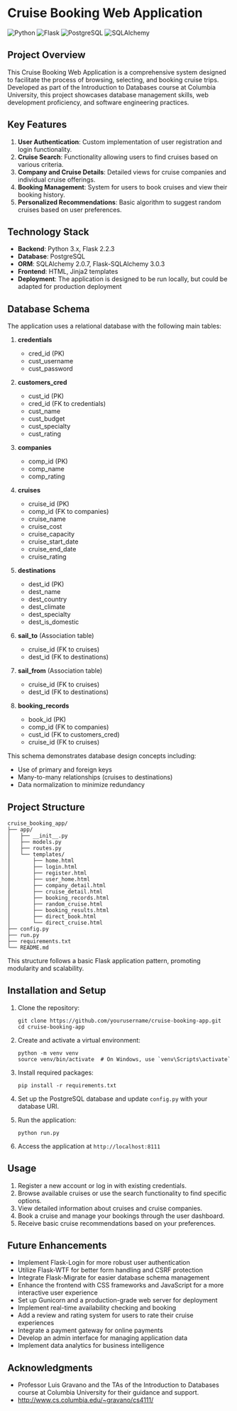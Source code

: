 # Cruise Booking Web Application

![Python](https://img.shields.io/badge/python-3.x-blue.svg)
![Flask](https://img.shields.io/badge/flask-2.2.3-green.svg)
![PostgreSQL](https://img.shields.io/badge/postgresql-latest-blue.svg)
![SQLAlchemy](https://img.shields.io/badge/sqlalchemy-2.0.7-red.svg)

## Project Overview

This Cruise Booking Web Application is a comprehensive system designed to facilitate the process of browsing, selecting, and booking cruise trips. Developed as part of the Introduction to Databases course at Columbia University, this project showcases database management skills, web development proficiency, and software engineering practices.

## Key Features

1. **User Authentication**: Custom implementation of user registration and login functionality.
2. **Cruise Search**: Functionality allowing users to find cruises based on various criteria.
3. **Company and Cruise Details**: Detailed views for cruise companies and individual cruise offerings.
4. **Booking Management**: System for users to book cruises and view their booking history.
5. **Personalized Recommendations**: Basic algorithm to suggest random cruises based on user preferences.

## Technology Stack

- **Backend**: Python 3.x, Flask 2.2.3
- **Database**: PostgreSQL
- **ORM**: SQLAlchemy 2.0.7, Flask-SQLAlchemy 3.0.3
- **Frontend**: HTML, Jinja2 templates
- **Deployment**: The application is designed to be run locally, but could be adapted for production deployment

## Database Schema

The application uses a relational database with the following main tables:

1. **credentials**
   - cred_id (PK)
   - cust_username
   - cust_password

2. **customers_cred**
   - cust_id (PK)
   - cred_id (FK to credentials)
   - cust_name
   - cust_budget
   - cust_specialty
   - cust_rating

3. **companies**
   - comp_id (PK)
   - comp_name
   - comp_rating

4. **cruises**
   - cruise_id (PK)
   - comp_id (FK to companies)
   - cruise_name
   - cruise_cost
   - cruise_capacity
   - cruise_start_date
   - cruise_end_date
   - cruise_rating

5. **destinations**
   - dest_id (PK)
   - dest_name
   - dest_country
   - dest_climate
   - dest_specialty
   - dest_is_domestic

6. **sail_to** (Association table)
   - cruise_id (FK to cruises)
   - dest_id (FK to destinations)

7. **sail_from** (Association table)
   - cruise_id (FK to cruises)
   - dest_id (FK to destinations)

8. **booking_records**
   - book_id (PK)
   - comp_id (FK to companies)
   - cust_id (FK to customers_cred)
   - cruise_id (FK to cruises)

This schema demonstrates database design concepts including:
- Use of primary and foreign keys
- Many-to-many relationships (cruises to destinations)
- Data normalization to minimize redundancy

## Project Structure

```
cruise_booking_app/
├── app/
│   ├── __init__.py
│   ├── models.py
│   ├── routes.py
│   └── templates/
│       ├── home.html
│       ├── login.html
│       ├── register.html
│       ├── user_home.html
│       ├── company_detail.html
│       ├── cruise_detail.html
│       ├── booking_records.html
│       ├── random_cruise.html
│       ├── booking_results.html
│       ├── direct_book.html
│       └── direct_cruise.html
├── config.py
├── run.py
├── requirements.txt
└── README.md
```

This structure follows a basic Flask application pattern, promoting modularity and scalability.

## Installation and Setup

1. Clone the repository:
   ```
   git clone https://github.com/yourusername/cruise-booking-app.git
   cd cruise-booking-app
   ```

2. Create and activate a virtual environment:
   ```
   python -m venv venv
   source venv/bin/activate  # On Windows, use `venv\Scripts\activate`
   ```

3. Install required packages:
   ```
   pip install -r requirements.txt
   ```

4. Set up the PostgreSQL database and update `config.py` with your database URI.

5. Run the application:
   ```
   python run.py
   ```

6. Access the application at `http://localhost:8111`

## Usage

1. Register a new account or log in with existing credentials.
2. Browse available cruises or use the search functionality to find specific options.
3. View detailed information about cruises and cruise companies.
4. Book a cruise and manage your bookings through the user dashboard.
5. Receive basic cruise recommendations based on your preferences.

## Future Enhancements

- Implement Flask-Login for more robust user authentication
- Utilize Flask-WTF for better form handling and CSRF protection
- Integrate Flask-Migrate for easier database schema management
- Enhance the frontend with CSS frameworks and JavaScript for a more interactive user experience
- Set up Gunicorn and a production-grade web server for deployment
- Implement real-time availability checking and booking
- Add a review and rating system for users to rate their cruise experiences
- Integrate a payment gateway for online payments
- Develop an admin interface for managing application data
- Implement data analytics for business intelligence


## Acknowledgments

- Professor Luis Gravano and the TAs of the Introduction to Databases course at Columbia University for their guidance and support.
- http://www.cs.columbia.edu/~gravano/cs4111/
